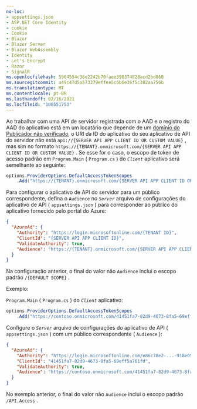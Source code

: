 ```yaml
---
no-loc:
- appsettings.json
- ASP.NET Core Identity
- cookie
- Cookie
- Blazor
- Blazor Server
- Blazor WebAssembly
- Identity
- Let's Encrypt
- Razor
- SignalR
ms.openlocfilehash: 5964554c36e2242b70faee390374828acd2bd860
ms.sourcegitcommit: a49c47d5a573379effee5c6b6e36f5c302aa756b
ms.translationtype: MT
ms.contentlocale: pt-BR
ms.lasthandoff: 02/16/2021
ms.locfileid: "100551753"
---
```

Ao trabalhar com uma API de servidor registrada com o AAD e o registro do AAD do aplicativo está em um locatário que depende de um [domínio do Publicador não verificado](/azure/active-directory/develop/howto-configure-publisher-domain), o URI da ID do aplicativo do seu aplicativo de API do servidor não está `api://{SERVER API APP CLIENT ID OR CUSTOM VALUE}` , mas sim no formato `https://{TENANT}.onmicrosoft.com/{SERVER API APP CLIENT ID OR CUSTOM VALUE}` . Se esse for o caso, o escopo de token de acesso padrão em `Program.Main` ( `Program.cs` ) do *`Client`* aplicativo será semelhante ao seguinte:

```csharp
options.ProviderOptions.DefaultAccessTokenScopes
    .Add("https://{TENANT}.onmicrosoft.com/{SERVER API APP CLIENT ID OR CUSTOM VALUE}/{DEFAULT SCOPE}");
```

Para configurar o aplicativo de API do servidor para um público correspondente, defina o `Audience` no *`Server`* arquivo de configurações do aplicativo de API ( `appsettings.json` ) para corresponder ao público do aplicativo fornecido pelo portal do Azure:

```json
{
  "AzureAd": {
    "Authority": "https://login.microsoftonline.com/{TENANT ID}",
    "ClientId": "{SERVER API APP CLIENT ID}",
    "ValidateAuthority": true,
    "Audience": "https://{TENANT}.onmicrosoft.com/{SERVER API APP CLIENT ID OR CUSTOM VALUE}"
  }
}
```

Na configuração anterior, o final do valor não `Audience` inclui o  escopo padrão `/{DEFAULT SCOPE}` .

Exemplo:

`Program.Main` ( `Program.cs` ) do *`Client`* aplicativo:

```csharp
options.ProviderOptions.DefaultAccessTokenScopes
    .Add("https://contoso.onmicrosoft.com/41451fa7-82d9-4673-8fa5-69eff5a761fd/API.Access");
```

Configure o *`Server`* arquivo de configurações do aplicativo de API ( `appsettings.json` ) com um público correspondente ( `Audience` ):

```json
{
  "AzureAd": {
    "Authority": "https://login.microsoftonline.com/e86c78e2-...-918e0565a45e",
    "ClientId": "41451fa7-82d9-4673-8fa5-69eff5a761fd",
    "ValidateAuthority": true,
    "Audience": "https://contoso.onmicrosoft.com/41451fa7-82d9-4673-8fa5-69eff5a761fd"
  }
}
```

No exemplo anterior, o final do valor não `Audience` inclui o  escopo padrão `/API.Access` .
